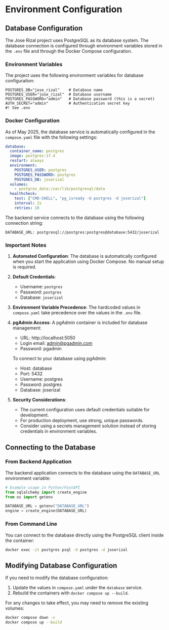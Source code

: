 # Environment Configuration

## Database Configuration

The Jose Rizal project uses PostgreSQL as its database system. The database connection is configured through environment variables stored in the `.env` file and through the Docker Compose configuration.

### Environment Variables

The project uses the following environment variables for database configuration:

```properties
POSTGRES_DB="jose_rizal"    # Database name
POSTGRES_USER="jose_rizal"  # Database username
POSTGRES_PASSWORD="admin"   # Database password (this is a secret)
AUTH_SECRET="admin"         # Authentication secret key
#! See .env
```

### Docker Configuration

As of May 2025, the database service is automatically configured in the `compose.yaml` file with the following settings:

```yaml
database:
  container_name: postgres
  image: postgres:17.4
  restart: always
  environment:
    POSTGRES_USER: postgres
    POSTGRES_PASSWORD: postgres
    POSTGRES_DB: joserizal
  volumes:
    - postgres_data:/var/lib/postgresql/data
  healthcheck:
    test: ["CMD-SHELL", "pg_isready -U postgres -d joserizal"]
    interval: 2s
    retries: 10
```

The backend service connects to the database using the following connection string:

```
DATABASE_URL: postgresql://postgres:postgres@database:5432/joserizal
```

### Important Notes

1. **Automated Configuration**: The database is automatically configured when you start the application using Docker Compose. No manual setup is required.

2. **Default Credentials**: 
   - Username: `postgres`
   - Password: `postgres`
   - Database: `joserizal`

3. **Environment Variable Precedence**: The hardcoded values in `compose.yaml` take precedence over the values in the `.env` file.

4. **pgAdmin Access**: A pgAdmin container is included for database management:
   - URL: http://localhost:5050
   - Login email: admin@pgadmin.com
   - Password: pgadmin
   
   To connect to your database using pgAdmin:
   - Host: database
   - Port: 5432
   - Username: postgres
   - Password: postgres
   - Database: joserizal

5. **Security Considerations**: 
   - The current configuration uses default credentials suitable for development.
   - For production deployment, use strong, unique passwords.
   - Consider using a secrets management solution instead of storing credentials in environment variables.

## Connecting to the Database

### From Backend Application

The backend application connects to the database using the `DATABASE_URL` environment variable:

```python
# Example usage in Python/FastAPI
from sqlalchemy import create_engine
from os import getenv

DATABASE_URL = getenv("DATABASE_URL")
engine = create_engine(DATABASE_URL)
```

### From Command Line

You can connect to the database directly using the PostgreSQL client inside the container:

```bash
docker exec -it postgres psql -U postgres -d joserizal
```

## Modifying Database Configuration

If you need to modify the database configuration:

1. Update the values in `compose.yaml` under the `database` service.
2. Rebuild the containers with `docker compose up --build`.

For any changes to take effect, you may need to remove the existing volumes:

```bash
docker compose down -v
docker compose up --build
```